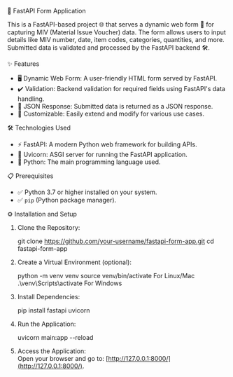 🚀 FastAPI Form Application

This is a FastAPI-based project 🌐 that serves a dynamic web form 📝 for capturing MIV (Material Issue Voucher) data. The form allows users to input details like MIV number, date, item codes, categories, quantities, and more. Submitted data is validated and processed by the FastAPI backend 🛠️.

✨ Features

- 🖥️ Dynamic Web Form: A user-friendly HTML form served by FastAPI.  
- ✔️ Validation: Backend validation for required fields using FastAPI's data handling.  
- 📄 JSON Response: Submitted data is returned as a JSON response.  
- 🔧 Customizable: Easily extend and modify for various use cases.

 🛠️ Technologies Used

- ⚡ FastAPI: A modern Python web framework for building APIs.  
- 🔌 Uvicorn: ASGI server for running the FastAPI application.  
- 🐍 Python: The main programming language used.

 📋 Prerequisites

- ✅ Python 3.7 or higher installed on your system.  
- ✅ `pip` (Python package manager).  

 ⚙️ Installation and Setup

1. Clone the Repository:  
   
   git clone https://github.com/your-username/fastapi-form-app.git
   cd fastapi-form-app
   

2. Create a Virtual Environment (optional):  
   
   python -m venv venv
   source venv/bin/activate    For Linux/Mac
   .\\venv\\Scripts\\activate   For Windows
   

3. Install Dependencies:  
   
   pip install fastapi uvicorn
   

4. Run the Application:  
   
   uvicorn main:app --reload
   

5. Access the Application:  
   Open your browser and go to: [http://127.0.0.1:8000/](http://127.0.0.1:8000/).
